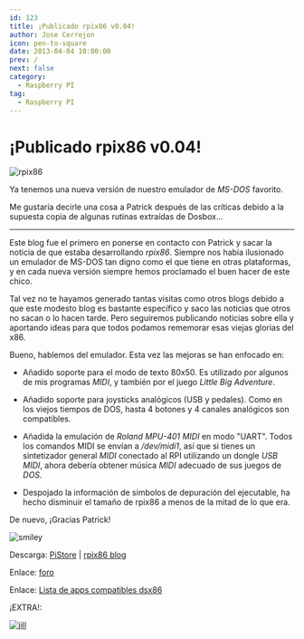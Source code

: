```yaml
---
id: 123
title: ¡Publicado rpix86 v0.04!
author: Jose Cerrejon
icon: pen-to-square
date: 2013-04-04 10:00:00
prev: /
next: false
category:
  - Raspberry PI
tag:
  - Raspberry PI
---
```


# ¡Publicado rpix86 v0.04!

![rpix86](/images/rpix86_01.jpg)

Ya tenemos una nueva versión de nuestro emulador de *MS-DOS* favorito.

Me gustaría decirle una cosa a Patrick después de las críticas debido a la supuesta copia de algunas rutinas extraídas de Dosbox...

- - -
Este blog fue el primero en ponerse en contacto con Patrick y sacar la noticia de que estaba desarrollando *rpix86*. Siempre nos había ilusionado un emulador de MS-DOS tan digno como el que tiene en otras plataformas, y en cada nueva versión siempre hemos proclamado el buen hacer de este chico. 

Tal vez no te hayamos generado tantas visitas como otros blogs debido a que este modesto blog es bastante específico y saco las noticias que otros no sacan o lo hacen tarde. Pero seguiremos publicando noticias sobre ella y aportando ideas para que todos podamos rememorar esas viejas glorias del x86.

Bueno, hablemos del emulador. Esta vez las mejoras se han enfocado en:

* Añadido soporte para el modo de texto 80x50. Es utilizado por algunos de mis programas *MIDI*, y también por el juego *Little Big Adventure*.

* Añadido soporte para joysticks analógicos (USB y pedales). Como en los viejos tiempos de DOS, hasta 4 botones y 4 canales analógicos son compatibles.

* Añadida la emulación de *Roland MPU-401 MIDI* en modo "UART". Todos los comandos MIDI se envían a */dev/midi1*, así que si tienes un sintetizador general *MIDI* conectado al RPI utilizando un dongle *USB MIDI*, ahora debería obtener música *MIDI* adecuado de sus juegos de *DOS.*

* Despojado la información de símbolos de depuración del ejecutable, ha hecho disminuir el tamaño de rpix86 a menos de la mitad de lo que era.

De nuevo, ¡Gracias Patrick! 

![smiley](/css/sm/smiling.png)

Descarga: [PiStore](http://store.raspberrypi.com/projects/rpix86) | [rpix86 blog](http://rpix86.patrickaalto.com/rdown.html)

Enlace: [foro](http://www.raspberrypi.org/phpBB3/viewtopic.php?f=78&t=32934)

Enlace: [Lista de apps compatibles dsx86](http://dsx86compatibility.pbworks.com/w/page/26738915/Compatibility%20List)

¡EXTRA!:

<a href="/res/jill-of-the-jungle-the-complete-trilogy.zip">![jill](/images/jill_trilogy.jpg "Descarga y juega Jill Of The Jungle Trilogy!")</a>